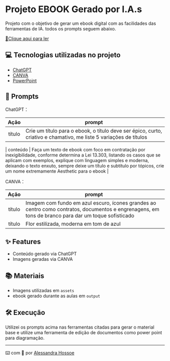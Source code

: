 # Projeto EBOOK Gerado por I.A.s

Projeto com o objetivo de gerar um ebook digital com as facilidades das ferramentas de IA. todos os prompts
seguem abaixo.

<a href="https://github.com/alehossoe/prompts-recipe-to-create-a-ebook/blob/7ee75957a70d7c2451dccc5b7abe667e14a17db2/Ebook_Inexigibilidade%20Descomplicada%20.pdf"> 📕Clique aqui para ler</a>

## 💻 Tecnologias utilizadas no projeto

- [ChatGPT](https://chat.openai.com/) 
- [CANVA](https://www.canva.com/dream-lab)
- [PowerPoint](https://www.microsoft.com/en/microsoft-365/powerpoint)

## 🧠 Prompts


ChatGPT：

|   Ação   | prompt                                                                                                                                                                                                                                                                         |
| :------: | ------------------------------------------------------------------------------------------------------------------------------------------------------------------------------------------------------------------------------------------------------------------------------ |
|  título  | Crie um título para o ebook, o título deve ser épico, curto, criativo e chamativo, me liste 5 variações de títulos  


| conteúdo | Faça um texto de ebook  com foco em contratação por inexigibilidade, conforme determina a Lei 13.303, listando os casos que se aplicam com exemplos, explique com linguagem simples e moderna, deixando o texto enxuto, sempre deixe um título e  subtítulo por tópicos, crie um nome extremamente Aesthetic para o ebook |


CANVA：

|  Ação  | prompt                                                                                 |
| :----: | -------------------------------------------------------------------------------------- |
| título | Imagem  com fundo em azul escuro,  ícones grandes ao centro como contratos, documentos e engrenagens, em tons de branco para dar um toque sofisticado |
| título | Flor estilizada, moderna em tom de azul|

## ✨ Features

- Conteúdo gerado via ChatGPT
- Imagens geradas via CANVA

## 📚 Materiais

- Imagens utilizadas em `assets`
- ebook gerado durante as aulas em `output`

## 🛠️ Execução

Utilizei os prompts acima nas ferramentas citadas para gerar o material base e utilize uma ferramenta de edição de documentos como power point para diagramação.

---

⌨️ com 💜 por [Alessandra Hossoe](https://github.com/alehossoe)
